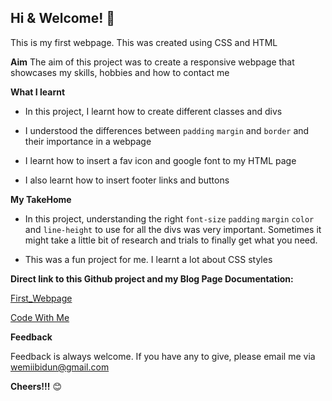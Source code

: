## Hi & Welcome! 👋

This is my first webpage. This was created using CSS and HTML

**Aim**
The aim of this project was to create a responsive webpage that showcases my skills, hobbies and how to contact me  

**What I learnt**

- In this project, I learnt how to create different classes and divs

- I understood the differences between `padding` `margin` and `border`  and their importance in a webpage

- I learnt how to insert a fav icon and google font to my HTML page

- I also learnt how to insert footer links and buttons


**My TakeHome**

- In this project, understanding the right `font-size` `padding` `margin` `color` and `line-height` to use for all the divs was very important. Sometimes it might take a little bit of research and trials to finally get what you need.

- This was a fun project for me. I learnt a lot about CSS styles



**Direct link to this Github project and my Blog Page Documentation:**

[First_Webpage](https://wemiibidun.github.io/first_webpage/)

[Code With Me](http://www.wemiibidun.com/search/label/coding)

**Feedback**

Feedback is always welcome. If you have any to give, please email me via wemiibidun@gmail.com


**Cheers!!!** 😊
